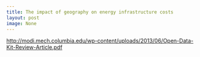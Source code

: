 ```yaml
---
title: The impact of geography on energy infrastructure costs 
layout: post
image: None
---
```



 
http://modi.mech.columbia.edu/wp-content/uploads/2013/06/Open-Data-Kit-Review-Article.pdf
